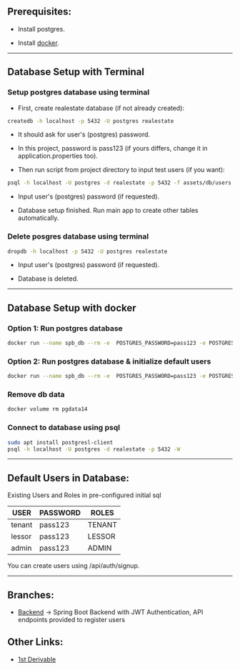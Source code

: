 ## Prerequisites:

* Install postgres.

* Install [docker](https://tinyurl.com/2m3bhahn).<br />

--------------------------------
## Database Setup with Terminal
### Setup postgres database using terminal

* First, create realestate database (if not already created): 

```bash
createdb -h localhost -p 5432 -U postgres realestate
```

* It should ask for user's (postgres) password.
* In this project, password is pass123 (if yours differs, change it in application.properties too).

* Then run script from project directory to input test users (if you want):

```bash
psql -h localhost -U postgres -d realestate -p 5432 -f assets/db/users.sql -W
```

* Input user's (postgres) password (if requested).

* Database setup finished. Run main app to create other tables automatically.

### Delete posgres database using terminal

```bash
dropdb -h localhost -p 5432 -U postgres realestate
```
* Input user's (postgres) password (if requested).

* Database is deleted.<br />

--------------------------------------
## Database Setup with docker
### Option 1: Run postgres database

```bash
docker run --name spb_db --rm -e  POSTGRES_PASSWORD=pass123 -e POSTGRES_DB=realestate --net=host -v pgdata14:/var/lib/postgresql/data  -d postgres:14
```
### Option 2: Run postgres database & initialize default users

```bash
docker run --name spb_db --rm -e  POSTGRES_PASSWORD=pass123 -e POSTGRES_DB=realestate --net=host -v "$(pwd)"/assets/db:/docker-entrypoint-initdb.d -v pgdata14:/var/lib/postgresql/data -d postgres:14
```

### Remove db data
```bash
docker volume rm pgdata14
```

### Connect to database using psql

```bash
sudo apt install postgresl-client
psql -h localhost -U postgres -d realestate -p 5432 -W
```

----------------------------------------------------------
## Default Users in Database:

Existing Users and Roles in pre-configured initial sql

| USER   | PASSWORD | ROLES       |
|------- |----------|-------------|
| tenant | pass123  | TENANT      |
| lessor | pass123  | LESSOR      |
| admin  | pass123  | ADMIN       |
 
You can create users using /api/auth/signup.<br />

------------------------------------------------------------------
## Branches:
* [Backend](https://github.com/manouslinard/dist_sys_2022/tree/backend) &rarr; Spring Boot Backend with JWT Authentication, API endpoints provided to register users

## Other Links:
* [1st Derivable](https://docs.google.com/document/d/1bqAPtyo7gYjIALpuRU-l6SihqhNbUe778N-UDNJwpnI/edit?usp=sharing)